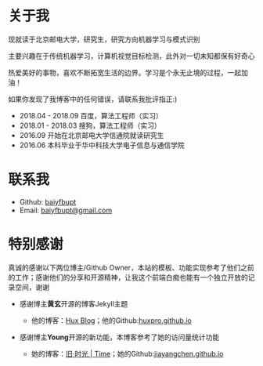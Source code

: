 # 关于我
现就读于北京邮电大学，研究生，研究方向机器学习与模式识别 

主要兴趣在于传统机器学习，计算机视觉目标检测，此外对一切未知都保有好奇心  

热爱美好的事物，喜欢不断拓宽生活的边界。学习是个永无止境的过程，一起加油！

如果你发现了我博客中的任何错误，请联系我批评指正:)

- 2018.04 - 2018.09 百度，算法工程师（实习）
- 2018.01 - 2018.03 搜狗，算法工程师（实习）
- 2016.09 开始在北京邮电大学信通院就读研究生
- 2016.06 本科毕业于华中科技大学电子信息与通信学院

# 联系我
- Github: [baiyfbupt](https://github.com/baiyfbupt)
- Email: baiyfbupt@gmail.com

# 特别感谢

真诚的感谢以下两位博主/Github Owner，本站的模板、功能实现参考了他们之前的工作；感谢他们的分享和开源精神，让我这个前端白痴也能有一个独立开放的记录空间，谢谢
- 感谢博主**黄玄**开源的博客Jekyll主题
  - 他的博客：[Hux Blog](http://huangxuan.me)；他的Github:[huxpro.github.io](https://github.com/Huxpro/huxpro.github.io)

- 感谢博主**Young**开源的新功能，本博客参考了她的访问量统计功能
  - 她的博客：[旧·时光 \| Time](https://chenjiayang.me)；她的Github:[jiayangchen.github.io](https://github.com/jiayangchen/jiayangchen.github.io)
